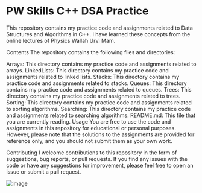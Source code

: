 # PW Skills C++ DSA Practice
This repository contains my practice code and assignments related to Data Structures and Algorithms in C++. I have learned these concepts from the online lectures of Physics Wallah Urvi Mam.

Contents
The repository contains the following files and directories:

Arrays: This directory contains my practice code and assignments related to arrays.
LinkedLists: This directory contains my practice code and assignments related to linked lists.
Stacks: This directory contains my practice code and assignments related to stacks.
Queues: This directory contains my practice code and assignments related to queues.
Trees: This directory contains my practice code and assignments related to trees.
Sorting: This directory contains my practice code and assignments related to sorting algorithms.
Searching: This directory contains my practice code and assignments related to searching algorithms.
README.md: This file that you are currently reading.
Usage
You are free to use the code and assignments in this repository for educational or personal purposes. However, please note that the solutions to the assignments are provided for reference only, and you should not submit them as your own work.

Contributing
I welcome contributions to this repository in the form of suggestions, bug reports, or pull requests. If you find any issues with the code or have any suggestions for improvement, please feel free to open an issue or submit a pull request.

![image](https://user-images.githubusercontent.com/96586771/237058056-2e5ccff2-1ab8-41cf-aa64-b80620dc708a.png)
